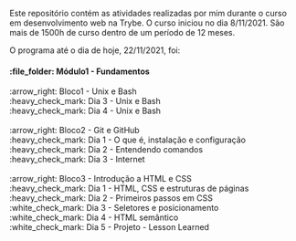 Este repositório contém as atividades realizadas por mim durante o curso em desenvolvimento web na Trybe.
O curso iniciou no dia 8/11/2021. São mais de 1500h de curso dentro de um período de 12 meses. 

O programa até o dia de hoje, 22/11/2021, foi:

<h4> :file_folder: Módulo1 - Fundamentos</h4>
:arrow_right: Bloco1 - Unix e Bash <br>
:heavy_check_mark: Dia 3 - Unix e Bash <br>
:heavy_check_mark: Dia 4 - Unix e Bash <br>
<br>
:arrow_right: Bloco2 - Git e GitHub <br>
:heavy_check_mark: Dia 1 - O que é, instalação e configuração <br>
:heavy_check_mark: Dia 2 - Entendendo comandos <br>
:heavy_check_mark: Dia 3 - Internet <br>
<br>
:arrow_right: Bloco3 - Introdução a HTML e CSS <br>
:heavy_check_mark: Dia 1 - HTML, CSS e estruturas de páginas <br>
:heavy_check_mark: Dia 2 - Primeiros passos em CSS <br>
:white_check_mark: Dia 3 - Seletores e posicionamento <br>
:white_check_mark: Dia 4 - HTML semântico <br>
:white_check_mark: Dia 5 - Projeto - Lesson Learned <br>